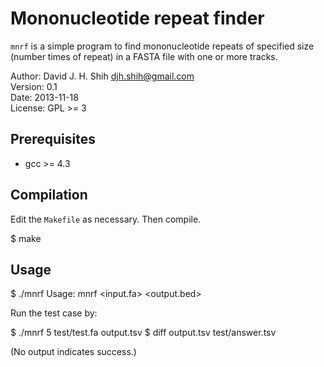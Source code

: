 Mononucleotide repeat finder
============================

`mnrf` is a simple program to find mononucleotide repeats of specified size
(number times of repeat) in a FASTA file with one or more tracks.

Author:    David J. H. Shih  <djh.shih@gmail.com>  
Version:   0.1  
Date:      2013-11-18  
License:   GPL >= 3


Prerequisites
-------------

* gcc >= 4.3


Compilation
-----------

Edit the `Makefile` as necessary. Then compile.

$ make 


Usage
-----

$ ./mnrf
Usage: mnrf <nrepeats> <input.fa> <output.bed>

Run the test case by:

$ ./mnrf 5 test/test.fa output.tsv
$ diff output.tsv test/answer.tsv

(No output indicates success.)

